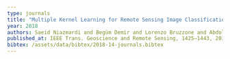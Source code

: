 ```yaml
---
type: journals
title: "Multiple Kernel Learning for Remote Sensing Image Classification"
year: 2018
authors: Saeid Niazmardi and Begüm Demir and Lorenzo Bruzzone and Abdolreza Safari and Saeid Homayouni
published_at: IEEE Trans. Geoscience and Remote Sensing, 1425–1443, 2018
bibtex: /assets/data/bibtex/2018-14-journals.bibtex
---
```

